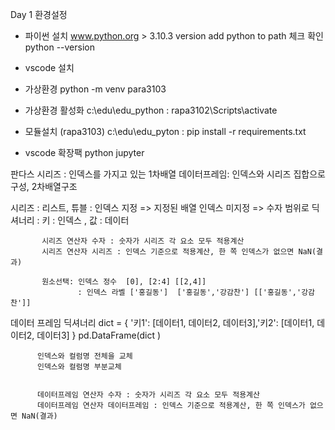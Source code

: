 Day 1
환경설정
  - 파이썬 설치
    www.python.org > 3.10.3 version
    add python to path 체크
    확인 python --version
  - vscode 설치
  - 가상환경
    python -m venv para3103
  - 가상환경 활성화
    c:\\edu\edu_python : rapa3102\Scripts\activate
  - 모듈설치
    (rapa3103) c:\edu\edu_pyton :  pip install -r requirements.txt    

  - vscode 확장팩
    python jupyter  

판다스 
  시리즈 : 인덱스를 가지고 있는 1차배열
  데이터프레임: 인덱스와 시리즈 집합으로 구성, 2차배열구조

  시리즈 : 리스트, 튜블 : 인덱스 지정 => 지정된 배열 
                          인덱스 미지정 => 수자 범위로
           딕셔너리 :    키 : 인덱스 ,  값 : 데이터

           시리즈 연산자 수자 : 숫자가 시리즈 각 요소 모두 적용계산
           시리즈 연산자 시리즈 : 인덱스 기준으로 적용계산, 한 쪽 인덱스가 없으면 NaN(결과)  

           원소선택: 인덱스 정수  [0], [2:4] [[2,4]]
                   : 인덱스 라벨 ['홍길동']  ['홍길동','강감찬'] [['홍길동','강감찬']]
  
  데이터 프레임 딕셔너리 
          dict = { '키1': [데이터1, 데이터2, 데이터3],'키2': [데이터1, 데이터2, 데이터3] }
          pd.DataFrame(dict )

          인덱스와 컬럼명 전체을 교체
          인덱스와 컬럼명 부분교체


          데이터프레임 연산자 수자 : 숫자가 시리즈 각 요소 모두 적용계산
          데이터프레임 연산자 데이터프레임 : 인덱스 기준으로 적용계산, 한 쪽 인덱스가 없으면 NaN(결과)   


          
                  
